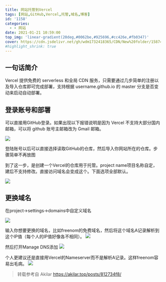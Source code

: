 ```yaml
---
title: 网站托管到Vercel
tags: [网站,GitHub,Vercel,托管,域名,博客]
id: '1158'
categories:
  - - 网站
date: 2021-01-21 10:59:00
top_img: 'linear-gradient(20deg,#0062be,#925696,#cc426e,#fb0347)'
cover: https://cdn.jsdelivr.net/gh/wdm1732418365/CDN/New%20folder/1587482538420.webp
#highlight_shrink: true
---
```


## 一句话简介

Vercel 提供免费的 serverless 和全局 CDN 服务，只需要通过几步简单的注册以及导入仓库即可完成部署，支持根据 username.github.io 的 master 分支是否变动来启动自动部署。

## 登录账号和部署

可以直接用GitHub登录。如果出现以下报错说明是因为 Vercel 不支持大部分国内邮箱，可以将 github 账号主邮箱改为 Gmail 邮箱。

![](https://cdn.jsdelivr.net/gh/Akilarlxh/Picgo@v2.3/smms/MBux7INqjZQigTW.png)

登陆账号以后可以直接选择读取GitHub的仓库，然后导入你网站所在的仓库。步骤简单不再放图

到了这一步，是创建一个Vercel的仓库用于托管。project name项目名称自定，建后不支持修改。直接访问域名会变成这个。下面选项全部默认。

![](https://cdn.jsdelivr.net/gh/wdm1732418365/CDN/New%20folder/Snipaste_2021-01-21_10-43-06.webp)

## 更换域名

在project->settings->domains中自定义域名

![](https://cdn.jsdelivr.net/gh/wdm1732418365/CDN/New%20folder/Snipaste_2021-01-21_10-44-12.webp)


输入你想要更换的域名，比如freenom的免费域名，然后将这个域名A记录解析到这个IP值（每个人的IP值好像各不相同）。
![](https://cdn.jsdelivr.net/gh/wdm1732418365/CDN/New%20folder/Snipaste_2021-01-21_10-45-29.webp)


然后打开Manage DNS添加
![](https://cdn.jsdelivr.net/gh/wdm1732418365/CDN/New%20folder/Snipaste_2021-01-21_10-53-58.webp)


个人更建议还是直接用Vercel的Nameserver而不是解析A记录。这样freenom容易出毛病。
![](https://cdn.jsdelivr.net/gh/wdm1732418365/CDN/New%20folder/Snipaste_2021-01-21_10-51-53.webp)

>转载参考自 Akilar https://akilar.top/posts/812734f8/